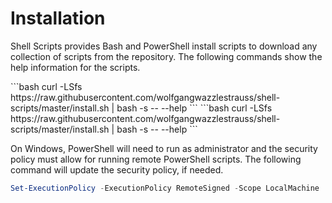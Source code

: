 # Installation

Shell Scripts provides Bash and PowerShell install scripts to download any
collection of scripts from the repository. The following commands show the help
information for the scripts.

<code-group>
<code-block title="Linux" active>
```bash
curl -LSfs https://raw.githubusercontent.com/wolfgangwazzlestrauss/shell-scripts/master/install.sh | bash -s -- --help
```
</code-block>

<code-block title="MacOS">
```bash
curl -LSfs https://raw.githubusercontent.com/wolfgangwazzlestrauss/shell-scripts/master/install.sh | bash -s -- --help
```
</code-block>
</code-group>

On Windows, PowerShell will need to run as administrator and the security policy
must allow for running remote PowerShell scripts. The following command will
update the security policy, if needed.

```powershell
Set-ExecutionPolicy -ExecutionPolicy RemoteSigned -Scope LocalMachine
```
